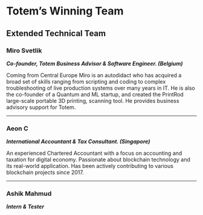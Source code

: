 # Totem’s Winning Team

## Extended Technical Team

### Miro Svetlik

**_Co-founder, Totem Business Advisor & Software Engineer. (Belgium)_**

Coming from Central Europe Miro is an autodidact who has acquired a broad set of skills ranging from scripting and coding to complex troubleshooting of live production systems over many years in IT. He is also the co-founder of a Quantum and ML startup, and created the PrintRod large-scale portable 3D printing, scanning tool. He provides business advisory support for Totem.

---

### Aeon C

**_International Accountant & Tax Consultant. (Singapore)_**

An experienced Chartered Accountant with a focus on accounting and taxation for digital economy. Passionate about blockchain technology and its real-world application. Has been actively contributing to various blockchain projects since 2017.

---

### Ashik Mahmud

**_Intern & Tester_**